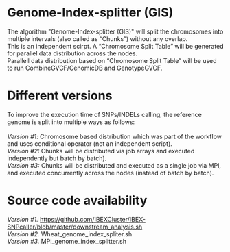 # Genome-Index-splitter (GIS)

The algorithm "Genome-Index-splitter (GIS)" will split the chromosomes into multiple intervals (also called as “Chunks”) without any overlap. </br>
This is an independent scirpt. A “Chromosome Split Table” will be generated for parallel data distribution across the nodes. </br> 
Parallell data distribution based on “Chromosome Split Table” will be used to run CombineGVCF/CenomicDB and GenotypeGVCF. </br>


# Different versions
To improve the execution time of SNPs/INDELs calling, the reference genome is split into multiple ways as follows: </br> </br> 
*Version #1*: Chromosome based distribution which was part of the workflow and uses conditional operator (not an independent script).  </br> 
*Version #2:* Chunks will be distributed via job arrays and executed independently but batch by batch). </br> 
*Version #3:* Chunks will be distributed and executed as a single job via MPI, and executed concurrently across the nodes (instead of batch by batch). </br>


# Source code availability
*Version #1.* https://github.com/IBEXCluster/IBEX-SNPcaller/blob/master/downstream_analysis.sh </br>
*Version #2.* Wheat_genome_index_spliter.sh </br>
*Version #3.* MPI_genome_index_splitter.sh </br> 



